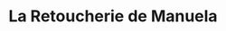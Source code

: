 ---
title: "La Retoucherie de Manuela"
url: /caracas/la-retoucherie-de-manuela/
shop: Schneiderei
---